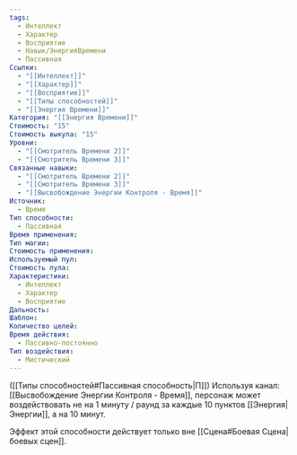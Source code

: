 ```yaml
---
tags:
  - Интеллект
  - Характер
  - Восприятие
  - Навык/ЭнергияВремени
  - Пассивная
Ссылки:
  - "[[Интеллект]]"
  - "[[Характер]]"
  - "[[Восприятие]]"
  - "[[Типы способностей]]"
  - "[[Энергия Времени]]"
Категория: "[[Энергия Времени]]"
Стоимость: "15"
Стоимость выкупа: "15"
Уровни:
  - "[[Смотритель Времени 2]]"
  - "[[Смотритель Времени 3]]"
Связанные навыки:
  - "[[Смотритель Времени 2]]"
  - "[[Смотритель Времени 3]]"
  - "[[Высвобождение Энергии Контроля - Время]]"
Источник:
  - Время
Тип способности:
  - Пассивная
Время применения: 
Тип магии: 
Стоимость применения: 
Используемый пул: 
Стоимость пула: 
Характеристики:
  - Интеллект
  - Характер
  - Восприятие
Дальность: 
Шаблон: 
Количество целей: 
Время действия:
  - Пассивно-постоянно
Тип воздействия:
  - Мистический
---
```

([[Типы способностей#Пассивная способность|П]]) Используя канал: [[Высвобождение Энергии Контроля - Время]], персонаж может воздействовать не на 1 минуту / раунд за каждые 10 пунктов [[Энергия|Энергии]], а на 10 минут.

Эффект этой способности действует только вне [[Сцена#Боевая Сцена|боевых сцен]]. 